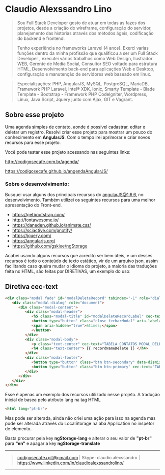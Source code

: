 
# Claudio Alexssandro Lino

>Sou Full Stack Developer gosto de atuar em todas as fazes dos projetos, desde a criação do wireframe, configuração do servidor, planejamento das historias através dos métodos ágeis, codificação do backend e frontend. 
>
>Tenho experiência no frameworks Laravel (4 anos). Exerci varias funções dentro da minha profissão que qualificou a ser um Full Stack Developer , executei vários trabalhos como Web Design, Ilustrador WEB, Gerente de Media Social, Consultor SEO voltado para estrutura HTML, Desenvolvimento back-end para aplicações Web e Desktop, configuração e manutenção de servidores web baseado em linux. 
>

>Especializações: PHP, AngularJS, MySQL, PostgreSQL, MariaDB, Framework PHP Laravel, Intel® XDK, Ionic, Smarty Template - Blade Template - Bootstrap - Framework PHP CodeIgniter, Wordpress, Linux, Java Script, Jquery junto com Ajax, GIT e Vagrant.

## Sobre esse projeto

Uma agenda simples de contato, aonde é possível cadastrar, editar e deletar um registro.
Resolvi criar esse projeto para mostrar um pouco do conhecimento em **AngularJS**. Com o tempo irei aprimorar e criar novos recursos para esse projeto.

Você pode testar esse projeto acessando nas seguintes links: 

http://codigosecafe.com.br/agenda/

https://codigosecafe.github.io/angendaAngularJS/

### Sobre o desenvolvimento:
Busquei usar alguns dos principais recursos do angularJS@1.6.6, no desenvolvimento. Também utilizei os seguintes recursos para uma melhor apresentação do Front-end.

- https://getbootstrap.com/
- http://fontawesome.io/
- https://daneden.github.io/animate.css/
- https://sciactive.com/pnotify/
- https://jquery.com/
- https://angularjs.org/
- https://github.com/gsklee/ngStorage

Acabei usando alguns recursos que acredito ser bem úteis, e um desses recursos é todo o conteúdo de texto estático, vir de um arquivo json, assim facilitando caso queira mudar o idioma do projeto, a maioria das traduções feita no HTML, são feitas por DIRETIVAS, um exemplo do uso:

Diretiva **cec-text**
---
```html
<div class="modal fade" id="modalDeleteRecord" tabindex="-1" role="dialog" aria-labelledby="modalDeleteRecordLabel" aria-hidden="true">
   <div class="modal-dialog" role="document">
      <div class="modal-content">
         <div class="modal-header">
            <h5 class="modal-title" id="modalDeleteRecordLabel" cec-text="TABELA_CONTATOS_MODAL_DELETAR_TITLE"></h5>
            <button type="button" class="close fecharModal" aria-label="Close" ng-click="closeModal()">
            <span aria-hidden="true">&times;</span>
            </button>
         </div>
         <div class="modal-body">
            <p class="text-center" cec-text="TABELA_CONTATOS_MODAL_DELETAR_TEXTO_CONFIRMACAO"></p>
            <h4 class="text-center"> {{ recordNameDelete }} </h4>
         </div>
         <div class="modal-footer">
            <button type="button" class="btn btn-secondary" data-dismiss="modal" cec-text="TABELA_CONTATOS_MODAL_DELETAR_BTN_CANCELAR"></button>
            <button type="button" class="btn btn-primary" cec-text="TABELA_CONTATOS_MODAL_DELETAR_BTN_SIM" ng-click="confirmDeleteRecord()"></button>
         </div>
      </div>
   </div>
</div>
```
Esse é apenas um exemplo dos recursos utilizado nesse projeto. 
A tradução inicial de basea pelo atributo lang na tag HTML
```html
<html lang="pt-br">
```
Mas pode ser alterada, ainda não criei uma ação para isso na agenda mas pode ser alterada através do LocalStorage na aba Application no inspetor de elemento.

Basta procurar pela key **ngStorage-lang** e alterar o seu valor de **"pt-br"** para **"en"** e apagar a key **ngStorage-translate**




---
> codigosecafe+git@gmail.com | Skype: claudio.alexssandro | https://www.linkedin.com/in/claudioalexssandrolino/
---